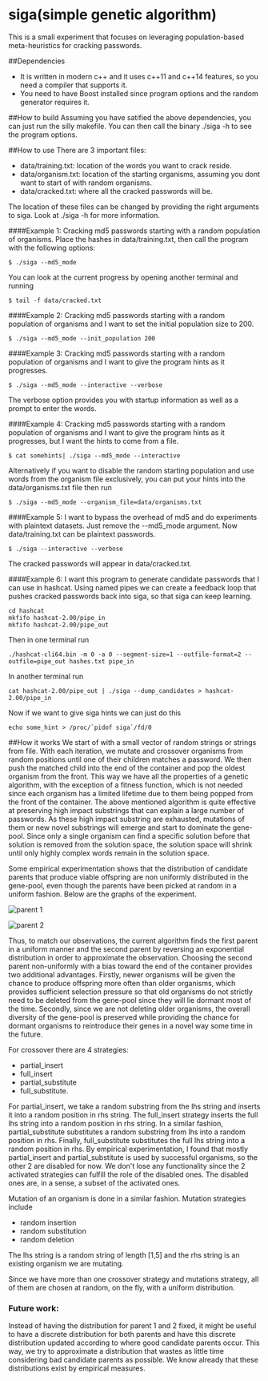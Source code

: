 # siga(simple genetic algorithm)
This is a small experiment that focuses on leveraging population-based meta-heuristics for cracking passwords.

##Dependencies
* It is written in modern c++ and it uses c++11 and c++14 features, so you need a compiler that supports it.
* You need to have Boost installed since program options and the random generator requires it.

##How to build
Assuming you have satified the above dependencies, you can just run the silly makefile. You can then call the binary ./siga -h to see the program options.

##How to use
There are 3 important files:
* data/training.txt: location of the words you want to crack reside.
* data/organism.txt: location of the starting organisms, assuming you dont want to start of with random organisms.
* data/cracked.txt: where all the cracked passwords will be.

The location of these files can be changed by providing the right arguments to siga. Look at ./siga -h for more information.

####Example 1: Cracking md5 passwords starting with a random population of organisms.
Place the hashes in data/training.txt, then call the program with the following options:
```
$ ./siga --md5_mode
```
You can look at the current progress by opening another terminal and running
```
$ tail -f data/cracked.txt
```

####Example 2: Cracking md5 passwords starting with a random population of organisms and I want to set the initial population size to 200.
```
$ ./siga --md5_mode --init_population 200
```

####Example 3: Cracking md5 passwords starting with a random population of organisms and I want to give the program hints as it progresses.
```
$ ./siga --md5_mode --interactive --verbose
```
The verbose option provides you with startup information as well as a prompt to enter the words.

####Example 4: Cracking md5 passwords starting with a random population of organisms and I want to give the program hints as it progresses, but I want the hints to come from a file.
```
$ cat somehints| ./siga --md5_mode --interactive
```
Alternatively if you want to disable the random starting population and use words from the organism file exclusively, you can put your hints into the data/organisms.txt file then run
```
$ ./siga --md5_mode --organism_file=data/organisms.txt
```

####Example 5: I want to bypass the overhead of md5 and do experiments with plaintext datasets.
Just remove the --md5_mode argument. Now data/training.txt can be plaintext passwords.
```
$ ./siga --interactive --verbose
```
The cracked passwords will appear in data/cracked.txt.

####Example 6: I want this program to generate candidate passwords that I can use in hashcat.
Using named pipes we can create a feedback loop that pushes cracked passwords back into siga, so that siga can keep learning.
```
cd hashcat
mkfifo hashcat-2.00/pipe_in
mkfifo hashcat-2.00/pipe_out
```
Then in one terminal run
```
./hashcat-cli64.bin -m 0 -a 0 --segment-size=1 --outfile-format=2 --outfile=pipe_out hashes.txt pipe_in
```
In another terminal run
```
cat hashcat-2.00/pipe_out | ./siga --dump_candidates > hashcat-2.00/pipe_in
```
Now if we want to give siga hints we can just do this
```
echo some_hint > /proc/`pidof siga`/fd/0
```


##How it works
We start of with a small vector of random strings or strings from file. With each iteration, we mutate and crossover organisms from random positions until one of their children matches a password. We then push the matched child into the end of the container and pop the oldest organism from the front. This way we have all the properties of a genetic algorithm, with the exception of a fitness function, which is not needed since each organism has a limited lifetime due to them being popped from the front of the container. The above mentioned algorithm is quite effective at preserving high impact substrings that can explain a large number of passwords. As these high impact substring are exhausted, mutations of them or new novel substrings will emerge and start to dominate the gene-pool. Since only a single organism can find a specific solution before that solution is removed from the solution space, the solution space will shrink until only highly complex words remain in the solution space.

Some empirical experimentation shows that the distribution of candidate parents that produce viable offspring are non uniformly distributed in the gene-pool, even though the parents have been picked at random in a uniform fashion. Below are the graphs of the experiment.

![parent 1](https://github.com/lyle-nel/siga/blob/master/documentation/parent_1.png)

![parent 2](https://github.com/lyle-nel/siga/blob/master/documentation/parent_2.png)

Thus, to match our observations, the current algorithm finds the first parent in a uniform manner and the second parent by reversing an exponential distribution in order to approximate the observation. Choosing the second parent non-uniformly with a bias toward the end of the container provides two additional advantages. Firstly, newer organisms will be given the chance to produce offspring more often than older organisms, which provides sufficient selection pressure so that old organisms do not strictly need to be deleted from the gene-pool since they will lie dormant most of the time. Secondly, since we are not deleting older organisms, the overall diversity of the gene-pool is preserved while providing the chance for dormant organisms to reintroduce their genes in a novel way some time in the future.

For crossover there are 4 strategies:
* partial_insert
* full_insert
* partial_substitute
* full_substitute.

For partial_insert, we take a random substring from the lhs string and inserts it into a random position in rhs string. The full_insert strategy inserts the full lhs string into a random position in rhs string.
In a similar fashion, partial_substitute substitutes a random substring from lhs into a random position in rhs. Finally, full_substitute substitutes the full lhs string into a random position in rhs. By empirical experimentation, I found that mostly partial_insert and partial_substitute is used by successful organisms, so the other 2 are disabled for now. We don't lose any functionality since the 2 activated strategies can fulfill the role of the disabled ones. The disabled ones are, in a sense, a subset of the activated ones.

Mutation of an organism is done in a similar fashion. Mutation strategies include
* random insertion
* random substitution
* random deletion

The lhs string is a random string of length [1,5] and the rhs string is an existing organism we are mutating.

Since we have more than one crossover strategy and mutations strategy, all of them are chosen at random, on the fly, with a uniform distribution.

### Future work:
Instead of having the distribution for parent 1 and 2 fixed, it might be useful to have a discrete distribution for both parents and have this discrete distribution updated according to where good candidate parents occur. This way, we try to approximate a distribution that wastes as little time considering bad candidate parents as possible. We know already that these distributions exist by empirical measures. 
